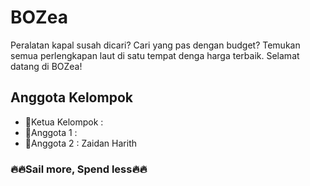 # BOZea

Peralatan kapal susah dicari? Cari yang pas dengan budget? Temukan semua perlengkapan laut di satu tempat denga harga terbaik. Selamat datang di BOZea!

## Anggota Kelompok

- 👑Ketua Kelompok :
- 🤵Anggota 1 :
- 👲Anggota 2 : Zaidan Harith

### 🔥🔥Sail more, Spend less🔥🔥
